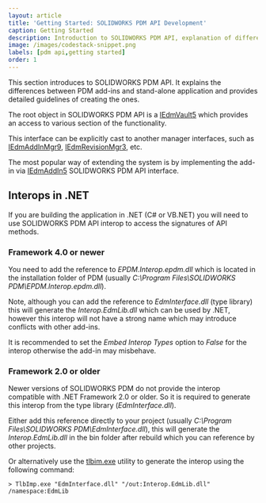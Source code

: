 ```yaml
---
layout: article
title: 'Getting Started: SOLIDWORKS PDM API Development'
caption: Getting Started
description: Introduction to SOLIDWORKS PDM API, explanation of different ways of accessing API from add-ins and stand-alone applications
image: /images/codestack-snippet.png
labels: [pdm api,getting started]
order: 1
---
```

This section introduces to SOLIDWORKS PDM API. It explains the differences between PDM add-ins and stand-alone application and provides detailed guidelines of creating the ones.

The root object in SOLIDWORKS PDM API is a [IEdmVault5](http://help.solidworks.com/2018/english/api/epdmapi/epdm.interop.epdm~epdm.interop.epdm.iedmvault5.html) which provides an access to various section of the functionality.

This interface can be explicitly cast to another manager interfaces, such as [IEdmAddInMgr9](http://help.solidworks.com/2018/english/api/epdmapi/EPDM.Interop.epdm~EPDM.Interop.epdm.IEdmAddInMgr9.html?id=96f8b929514a423d8cb220fbe54bb940#Pg0), [IEdmRevisionMgr3](http://help.solidworks.com/2018/english/api/epdmapi/EPDM.Interop.epdm~EPDM.Interop.epdm.IEdmRevisionMgr3.html?id=755088fcb7fc40a99dfb42fb5e5b237e#Pg0), etc.

The most popular way of extending the system is by implementing the add-in via [IEdmAddIn5](http://help.solidworks.com/2018/english/api/epdmapi/epdm.interop.epdm~epdm.interop.epdm.iedmaddin5.html) SOLIDWORKS PDM API interface.

## Interops in .NET

If you are building the application in .NET (C# or VB.NET) you will need to use SOLIDWORKS PDM API interop to access the signatures of API methods.

### Framework 4.0 or newer

You need to add the reference to *EPDM.Interop.epdm.dll* which is located in the installation folder of PDM (usually *C:\Program Files\SOLIDWORKS PDM\EPDM.Interop.epdm.dll*).

Note, although you can add the reference to *EdmInterface.dll* (type library) this will generate the *Interop.EdmLib.dll* which can be used by .NET, however this interop will not have a strong name which may introduce conflicts with other add-ins.

It is recommended to set the *Embed Interop Types* option to *False* for the interop otherwise the add-in may misbehave.

### Framework 2.0 or older

Newer versions of SOLIDWORKS PDM do not provide the interop compatible with .NET Framework 2.0 or older. So it is required to generate this interop from the type library (*EdmInterface.dll*).

Either add this reference directly to your project (usually *C:\Program Files\SOLIDWORKS PDM\EdmInterface.dll*), this will generate the *Interop.EdmLib.dll* in the bin folder after rebuild which you can reference by other projects.

Or alternatively use the [tlbim.exe](https://docs.microsoft.com/en-us/dotnet/framework/tools/tlbimp-exe-type-library-importer) utility to generate the interop using the following command:

~~~
> TlbImp.exe "EdmInterface.dll" "/out:Interop.EdmLib.dll" /namespace:EdmLib
~~~